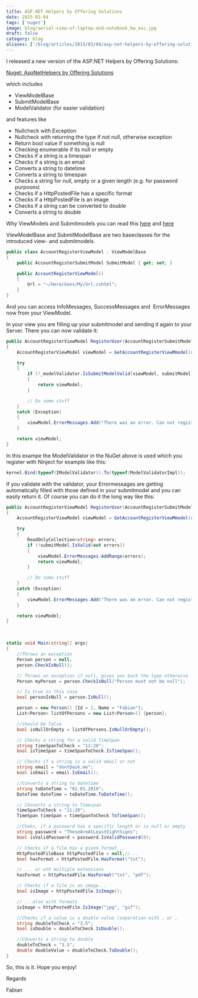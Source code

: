 ```yaml
---
title: ASP.NET Helpers by Offering Solutions
date: 2015-03-04
tags: ['nuget']
image: blog/aerial-view-of-laptop-and-notebook_bw_osc.jpg
draft: false
category: blog
aliases: ['/blog/articles/2015/03/04/asp-net-helpers-by-offering-solutions/']
---
```


I released a new version of the ASP.NET Helpers by Offering Solutions:

[Nuget: AspNetHelpers by Offering Solutions](https://www.nuget.org/packages/OfferingSolutions.AspNetHelpers/)

which includes

- ViewModelBase
- SubmitModelBase
- ModelValidator (for easier validation)

and features like

- Nullcheck with Exception
- Nullcheck with returning the type if not null, otherwise exception
- Return bool value if something is null
- Checking enumerable if its null or empty
- Checks if a string is a timespan
- Checks if a string is an email
- Converts a string to datetime
- Converts a string to timespan
- Checks a string for null, empty or a given length (e.g. for password purposes)
- Checks if a HttpPostedFile has a specific format
- Checks if a HttpPostedFile is an image
- Checks if a string can be converted to double
- Converts a string to double

Why ViewModels and Submitmodels you can read this [here](http://blog.noser.com/what-are-submitmodels-and-how-to-use-them/) and [here](http://blog.noser.com/why-and-how-to-avoid-viewbag-and-viewdata-in-asp-net-mvc/)

ViewModelBase and SubmitModelBase are two baseclasses for the introduced view- and submitmodels.

```csharp
public class AccountRegisterViewModel : ViewModelBase
{
    public AccountRegisterSubmitModel SubmitModel { get; set; }

    public AccountRegisterViewModel()
    {
        Url = "~/Here/Goes/My/Url.cshtml";
    }
}
```

And you can access InfoMessages, SuccessMessages and  ErrorMessages now from your ViewModel.

In your view you are filling up your submitmodel and sending it again to your Server. There you can now validate it:

```csharp
public AccountRegisterViewModel RegisterUser(AccountRegisterSubmitModel submitModel)
{
    AccountRegisterViewModel viewModel = GetAccountRegisterViewMmodel(submitModel);

    try
    {
        if (!_modelValidator.IsSubmitModelValid(viewModel, submitModel))
        {
            return viewModel;
        }

        // Do some stuff
    }
    catch (Exception)
    {
        viewModel.ErrorMessages.Add("There was an error. Can not register.");
    }

    return viewModel;
}
```

In this exampe the ModelValidator in the NuGet above is used which you register with Ninject for example like this:

```csharp
kernel.Bind(typeof(IModelValidator)).To(typeof(ModelValidatorImpl));
```

If you validate with the validator, your Errormessages are getting automatically filled with those defined in your submitmodel and you can easily return it. Of course you can do it the long way like this:

```csharp
public AccountRegisterViewModel RegisterUser(AccountRegisterSubmitModel submitModel)
{
    AccountRegisterViewModel viewModel = GetAccountRegisterViewMmodel(submitModel);

    try
    {
        ReadOnlyCollection<string> errors;
        if (!submitModel.IsValid(out errors))
        {
            viewModel.ErrorMessages.AddRange(errors);
            return viewModel;
        }

        // Do some stuff
    }
    catch (Exception)
    {
        viewModel.ErrorMessages.Add("There was an error. Can not register.");
    }

    return viewModel;
}
```

&nbsp;

```csharp
static void Main(string[] args)
{
    //Throws an exception
    Person person = null;
    person.CheckIsNull();

    // Throws an exception if null, gives you back the type otherwise --> Good for DI in public methods
    Person myPerson = person.CheckIsNull("Person must not be null");

    // Is true in this case
    bool personIsNull = person.IsNull();

    person = new Person() {Id = 1, Name = "Fabian"};
    List<Person> listOfPersons = new List<Person>() {person};

    //should be false
    bool isNullOrEmpty = listOfPersons.IsNullOrEmpty();

    // Checks a string for a valid TimeSpan
    string timeSpanToCheck = "11:20";
    bool isTimeSpan = timeSpanToCheck.IsTimeSpan();

    // Checks if a string is a valid email or not
    string email = "dont@ask.me";
    bool isEmail = email.IsEmail();

    //Converts a string to datetime
    string toDateTime = "01.01.2010";
    DateTime dateTime = toDateTime.ToDateTime();

    // COnverts a string to Timespan
    timeSpanToCheck = "11:20";
    TimeSpan timeSpan = timeSpanToCheck.ToTimeSpan();

    //Cheks, if a password has a specific length or is null or empty
    string password = "TheseAreAtLeastEightSigns";
    bool isValidPassword = password.IsValidPassword(8);

    // Checks if a file has a given format...
    HttpPostedFileBase httpPostedFile = null;//...
    bool hasFormat = httpPostedFile.HasFormat("txt");

    // ... or wth multiple extensions
    hasFormat = httpPostedFile.HasFormat("txt", "pdf");

    // Checks if a file is an image...
    bool isImage = httpPostedFile.IsImage();

    // ...also with formats
    isImage = httpPostedFile.IsImage("jpg", "gif");

    //Checks if a value is a double value (separation with . or ,
    string doubleToCheck = "3.5";
    bool isDouble = doubleToCheck.IsDouble();

    //COnverts a string to double
    doubleToCheck = "3.5";
    double doubleValue = doubleToCheck.ToDouble();
}
```

So, this is it. Hope you enjoy!

Regards

Fabian
